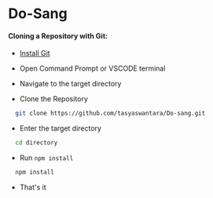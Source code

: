 # Do-Sang

#### Cloning a Repository with Git:
- [Install Git](https://git-scm.com/downloads)

- Open Command Prompt or VSCODE terminal

- Navigate to the target directory

- Clone the Repository
~~~bash  
  git clone https://github.com/tasyaswantara/Do-sang.git
~~~

- Enter the target directory
~~~bash  
  cd directory
~~~

- Run `npm install`
~~~bash  
  npm install
~~~
- That's it

